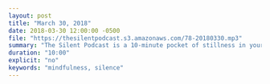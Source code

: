 ```yaml
---
layout: post
title: "March 30, 2018"
date: 2018-03-30 12:00:00 -0500
file: "https://thesilentpodcast.s3.amazonaws.com/78-20180330.mp3"
summary: "The Silent Podcast is a 10-minute pocket of stillness in your day. Listen to it at a set time every day, in the middle of a busy commute, or when you simply need a break from all of the hustle and bustle of distraction around you."
duration: "10:00"
explicit: "no"
keywords: "mindfulness, silence"
---
```

